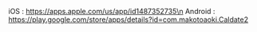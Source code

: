iOS : https://apps.apple.com/us/app/id1487352735\n
Android : https://play.google.com/store/apps/details?id=com.makotoaoki.Caldate2
